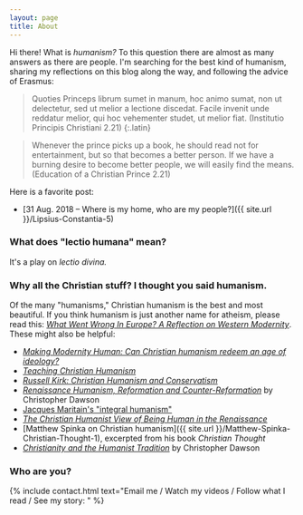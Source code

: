 ```yaml
---
layout: page
title: About
---
```


Hi there! What is *humanism?* To this question there are almost as many answers as there are people. I'm searching for the best kind of humanism, sharing my reflections on this blog along the way, and following the advice of Erasmus:

> Quoties Princeps librum sumet in manum, hoc animo sumat, non ut delectetur, sed ut melior a lectione discedat. Facile invenit unde reddatur melior, qui hoc vehementer studet, ut melior fiat. (Institutio Principis Christiani 2.21)
{:.latin}

> Whenever the prince picks up a book, he should read not for entertainment, but so that becomes a better person. If we have a burning desire to become better people, we will easily find the means. (Education of a Christian Prince 2.21)

Here is a favorite post:
* [31 Aug. 2018 – Where is my home, who are my people?]({{ site.url }}/Lipsius-Constantia-5)

### What does "lectio humana" mean?

It's a play on *lectio divina.*

### Why all the Christian stuff? I thought you said humanism.

Of the many "humanisms," Christian humanism is the best and most beautiful. If you think humanism is just another name for atheism, please read this: [*What Went Wrong In Europe? A Reflection on Western Modernity*](https://home.isi.org/what-went-wrong-europebr-reflection-western-modernity). These might also be helpful:

* [*Making Modernity Human: Can Christian humanism redeem an age of ideology?*](http://www.theimaginativeconservative.org/2012/11/making-modernity-human-can-christian.html)
* [*Teaching Christian Humanism*](https://www.firstthings.com/article/1996/05/teaching-christian-humanism)
* [*Russell Kirk: Christian Humanism and Conservatism*](http://www.theimaginativeconservative.org/2018/01/russell-kirk-christian-humanism-and-conservatism-vigen-guroian.html)
* [*Renaissance Humanism, Reformation and Counter-Reformation*](https://christopher-dawson.blogspot.com/2015/04/renaissance-humanism-reformation-and.html) by Christopher Dawson
* [Jacques Maritain's "integral humanism"](https://en.wikipedia.org/wiki/Integral_humanism_(Maritain))
* [*The Christian Humanist View of Being Human in the Renaissance*](http://www.theimaginativeconservative.org/2012/05/the-christian-humanist-view-of-being-human-in-the-renaissance.html)
* [Matthew Spinka on Christian humanism]({{ site.url }}/Matthew-Spinka-Christian-Thought-1), excerpted from his book *Christian Thought*
* [*Christianity and the Humanist Tradition*](http://www.theimaginativeconservative.org/2013/06/christianity-and-the-humanist-tradition.html) by Christopher Dawson

### Who are you?

{% include contact.html text="Email me / Watch my videos / Follow what I read / See my story: " %}